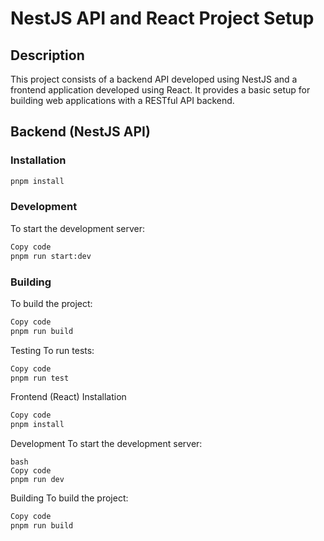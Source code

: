 # NestJS API and React Project Setup

## Description

This project consists of a backend API developed using NestJS and a frontend application developed using React. It provides a basic setup for building web applications with a RESTful API backend.

## Backend (NestJS API)

### Installation

```bash
pnpm install
```

### Development
To start the development server:

```bash
Copy code
pnpm run start:dev
```

### Building
To build the project:

```bash
Copy code
pnpm run build
```

Testing
To run tests:

```bash
Copy code
pnpm run test
```

Frontend (React)
Installation
```bash
Copy code
pnpm install
```

Development
To start the development server:

```
bash
Copy code
pnpm run dev
```

Building
To build the project:

```bash
Copy code
pnpm run build
```
